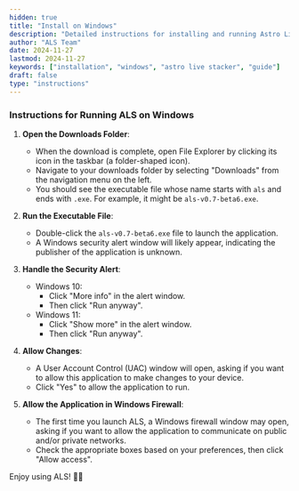 ```yaml
---
hidden: true
title: "Install on Windows"
description: "Detailed instructions for installing and running Astro Live Stacker (ALS) on a Windows PC."
author: "ALS Team"
date: 2024-11-27
lastmod: 2024-11-27
keywords: ["installation", "windows", "astro live stacker", "guide"]
draft: false
type: "instructions"
---
```



<div class="content-wrapper">
<!-- markdown content start -->

### Instructions for Running ALS on Windows

1. **Open the Downloads Folder**:
   - When the download is complete, open File Explorer by clicking its icon in the taskbar (a folder-shaped icon).
   - Navigate to your downloads folder by selecting "Downloads" from the navigation menu on the left.
   - You should see the executable file whose name starts with `als` and ends with `.exe`. For example, it might be `als-v0.7-beta6.exe`.

2. **Run the Executable File**:
   - Double-click the `als-v0.7-beta6.exe` file to launch the application.
   - A Windows security alert window will likely appear, indicating the publisher of the application is unknown.

3. **Handle the Security Alert**:
   - Windows 10:
     - Click "More info" in the alert window.
     - Then click "Run anyway".
   - Windows 11:
     - Click "Show more" in the alert window.
     - Then click "Run anyway".

4. **Allow Changes**:
   - A User Account Control (UAC) window will open, asking if you want to allow this application to make changes to your device.
   - Click "Yes" to allow the application to run.

5. **Allow the Application in Windows Firewall**:
   - The first time you launch ALS, a Windows firewall window may open, asking if you want to allow the application to communicate on public and/or private networks.
   - Check the appropriate boxes based on your preferences, then click "Allow access".

Enjoy using ALS! 🚀✨

<!-- markdown content end -->
</div>
